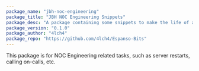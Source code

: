 ```yaml
---
package_name: "jbh-noc-engineering"
package_title: "JBH NOC Engineering Snippets"
package_desc: "A package containing some snippets to make the life of a NOC Engineer a bit easier/efficient."
package_version: "0.1.0"
package_author: "4lch4"
package_repo: "https://github.com/4lch4/Espanso-Bits"
---
```


This package is for NOC Engineering related tasks, such as server restarts, calling on-calls, etc.
